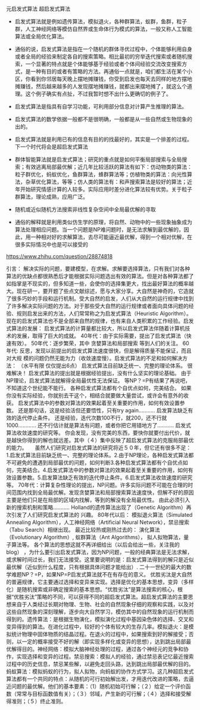 元启发式算法
超启发式算法

- 启发式算法就是例如遗传算法，模拟退火，各种群算法，蚁群，鱼群，粒子群，人工神经网络等模仿自然界或生命体行为模式的算法，一般又称人工智能算法或全局优化算法。

- 通俗的说，启发式算法是指在一个随机的群体寻优过程中，个体能够利用自身或者全局的经验来制定各自的搜索策略。相比最初的穷举迭代搜索或者随机搜索，一个显著的特点就是个体能够基于经验或者个体间经验交流改变搜索方式，是一种有目的或者有策略的方法。再通俗一点就是，咱们都生活在某个小区，你看到你邻居每天晚上摆地摊赚钱，你受到启发也每天去同样的地方摆地摊赚钱，然后越来越多的人发现摆地摊赚钱，就都出来摆地摊了，就这么个道理。这个例子确实有点扯，不过我暂时想不出什么更确切的例子了。

- 启发式算法是指具有自学习功能，可利用部分信息对计算产生推理的算法。

- 启发式算法的数学依据一般都不是很明确，一般都是从一些自然或生物现象的出的。

- 启发式算法就是利用已有的信息有目的的找最好的，其实是一个排差的过程。下一个时代将会是超启发式算法

- 群体智能算法就是启发式算法；研究的重点就是如何平衡局部搜索与全局搜索；有效逃离局部最优解；近几年比较活跃的算法有如下：仿动物类的算法：粒子群优化，蚂蚁优化，鱼群算法，蜂群算法等；仿植物类的算法：向光性算法，杂草优化算法，等等；仿人类的算法有：和声搜索算法是较好的算法；近年开始研究情感计算的人较多。实际应用时差分进化算法较有优势。关于粒子群算法，理论成熟，应用广泛。

- 随机或近似随机方法搜索非线性复杂空间中全局最优解的寻取

- 通俗的解释就是利用类似仿生学的原理，将自然、动物中的一些现象抽象成为算法处理相应问题。当一个问题是NP难问题时，是无法求解到最优解的，因此，用一种相对好的求解算法，去尽可能逼近最优解，得到一个相对优解，在很多实际情况中也是可以接受的

https://www.zhihu.com/question/28874818

引言：
解决实际的问题，要建模型，在求解。求解要选择算法，只有我们对各种算法的优缺点都很熟悉后才能根据实际问题选出有效的算法。但是对各种算法都了如指掌是不现实的，但多知道一些，会使你的选择集更大，找出最好算法的概率越大。现在研一，要开题了些点文献综述，愿与大家分享。大自然是神奇的，它造就了很多巧妙的手段和运行机制。受大自然的启发，人们从大自然的运行规律中找到了许多解决实际问题的方法。对于那些受大自然的运行规律或者面向具体问题的经验、规则启发出来的方法，人们常常称之为启发式算法（Heuristic Algorithm）。现在的启发式算法也不是全部来自然的规律，也有来自人类积累的工作经验。启发式算法的发展：
启发式算法的计算量都比较大，所以启发式算法伴随着计算机技术的发展，取得了巨大的成就。
40年代：由于实际需要，提出了启发式算法（快速有效）。
50年代：逐步繁荣，其中 贪婪算法和局部搜索 等到人们的关注。
60年代: 反思，发现以前提出的启发式算法速度很快，但是解得质量不能保证，而且对大规 
        模的问题仍然无能为力（收敛速度慢）。启发式算法的不足和如何解决方法：
（水平有限 仅仅提出6点）
启发式算法目前缺乏统一、完整的理论体系。
很难解决！ 启发式算法的提出就是根据经验提出，没有什么坚实的理论基础。
由于NP理论，启发式算法就解得全局最优性无法保证。
等NP？=P有结果了再说吧，不知道这个世纪能不能行。
各种启发式算法都有个自优点如何，完美结合。
如果你没有实际经验，你就别去干这个，相结合就要做大量尝试，或许会有意外的收获。
启发式算法中的参数对算法的效果起着至关重要的作用，如何有效设置参数。
还是那句话，这是经验活但还要悟性，只有try again………..
启发算法缺乏有效的迭代停止条件。
还是经验，迭代次数100不行，就200，还不行就1000…………
还不行估计就是算法有问题，或者你把它用错地方了………..
启发式算法收敛速度的研究等。
你会发现，没有完美的东西，要快你就要付出代价，就是越快你得到的解也就远差。其中（４）集中反映了超启发式算法的克服局部最优的能力。　　虽然人们研究对启发式算法的研究将近５０年，但它还有很多不足：1.启发式算法目前缺乏统一、完整的理论体系。2.由于NP理论，各种启发式算法都不可避免的遭遇到局部最优的问题，如何判断3.各种启发式算法都有个自优点如何，完美结合。4.启发式算法中的参数对算法的效果起着至关重要的作用，如何有效设置参数。5.启发算法缺乏有效的迭代停止条件。6.启发式算法收敛速度的研究等。
70年代：计算复杂性理论的提出，NP问题。许多实际问题不可能在合理的时间范围内找到全局最优解。发现贪婪算法和局部搜索算法速度快，但解不好的原因主要是他们只是在局部的区域内找解，等到的解没有全局最优性。
        由此必须引入新的搜索机制和策略………..
        Holland的遗传算法出现了（Genetic Algorithm）再次引发了人们研究启发式算法的
        兴趣。
80年代以后：
        模拟退火算法（Simulated Annealing Algorithm），人工神经网络（Artificial Neural Network），禁忌搜索（Tabu Search）相继出现。 
最近比较热或刚热过去的：
演化算法（Evolutionary Algorithm）, 蚁群算法（Ant Algorithms）， 拟人拟物算法，量子算法等。
各个算法的思想这就不再详细给出（以后会给出一些，关注我的blog） ，为什么要引出启发式算法，因为NP问题，一般的经典算法是无法求解，或求解时间过长，我们无法接受。这里要说明的是：启发式算法得到的解只是近似最优解（近似到什么程度，只有根据具体问题才能给出）. 二十一世纪的最大的数学难题NP？=P，如果NP=P启发式算法就不在有存在的意义。    优胜劣汰是大自然的普遍规律，它主要通过选择和变异来实现。选择是优化的基本思想，变异（多样化）是随机搜索或非确定搜索的基本思想。“优胜劣汰”是算法搜索的核心，根据“优胜劣汰”策略的不同，可以获得不同的超启发式算法。超启发式算法的主要思想来自于人类经过长期对物理、生物、社会的自然现象仔细的观察和实践，以及对这些自然现象的深刻理解，逐步向大自然学习，模仿其中的自然现象的运行机制而得到的。遗传算法：是根据生物演化，模拟演化过程中基因染色体的选择、交叉和变异得到的算法。在进化过程中，较好的个体有较大的生存几率。模拟退火：是模拟统计物理中固体物质的结晶过程。在退火的过程中，如果搜索到好的解接受；否则，以一定的概率接受不好的解（即实现多样化或变异的思想），达到跳出局部最优解得目的。神经网络：模拟大脑神经处理的过程，通过各个神经元的竞争和协作，实现选择和变异的过程。禁忌搜索：模拟人的经验，通过禁忌表记忆最近搜索过程中的历史信息，禁忌某些解，以避免走回头路，达到跳出局部最优解的目的。蚂蚁算法：模拟蚂蚁的行为，拟人拟物，向蚂蚁的协作方式学习。这几种超启发式算法都有一个共同的特点：从随机的可行初始解出发，才用迭代改进的策略，去逼近问题的最优解。他们的基本要素：（1）随机初始可行解；（２）给定一个评价函数（常常与目标函数值有关）；（３）邻域，产生新的可行解；（４）选择和接受解得准则；（５）终止准则。